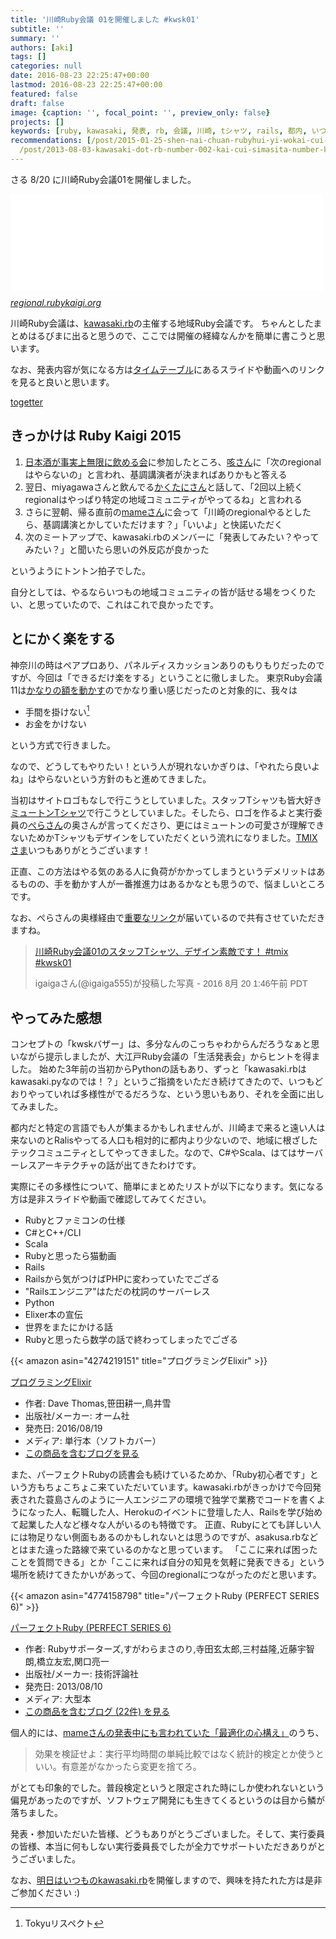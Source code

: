 ```yaml
---
title: '川崎Ruby会議 01を開催しました #kwsk01'
subtitle: ''
summary: ''
authors: [aki]
tags: []
categories: null
date: 2016-08-23 22:25:47+00:00
lastmod: 2016-08-23 22:25:47+00:00
featured: false
draft: false
image: {caption: '', focal_point: '', preview_only: false}
projects: []
keywords: [ruby, kawasaki, 発表, rb, 会議, 川崎, tシャツ, rails, 都内, いつも]
recommendations: [/post/2015-01-25-shen-nai-chuan-rubyhui-yi-wokai-cui-simasita-number-kana01/,
  /post/2013-08-03-kawasaki-dot-rb-number-002-kai-cui-simasita-number-kwskrb/, /post/2013-10-06-kawasaki-dot-rb-number-003wokai-cui-simasita-number-kwskrb/]
---
```

さる 8/20 に川崎Ruby会議01を開催しました。

<iframe src="//hatenablog-parts.com/embed?url=http%3A%2F%2Fregional.rubykaigi.org%2Fkwsk01%2F" title="トップページ - 川崎Ruby会議01" class="embed-card embed-webcard" scrolling="no" frameborder="0" style="display: block; width: 100%; height: 155px; max-width: 500px; margin: 10px 0px;"></iframe><cite class="hatena-citation"><a href="http://regional.rubykaigi.org/kwsk01/">regional.rubykaigi.org</a></cite>

川崎Ruby会議は、[kawasaki.rb](https://kawasakirb.github.io/)の主催する地域Ruby会議です。 ちゃんとしたまとめはるびまに出ると思うので、ここでは開催の経緯なんかを簡単に書こうと思います。

なお、発表内容が気になる方は[タイムテーブル](http://regional.rubykaigi.org/kwsk01/#section-4)にあるスライドや動画へのリンクを見ると良いと思います。

[togetter](http://togetter.com/li/1014759)

## きっかけは Ruby Kaigi 2015

1. [日本酒が事実上無限に飲める会](http://agile.esm.co.jp/news/2015-12-29-rubykaigi2015-drinkup-report.html)に参加したところ、[咳さん](https://twitter.com/m_seki)に「次のregionalはやらないの」と言われ、基調講演者が決まればありかもと答える
2. 翌日、miyagawaさんと飲んでる[かくたにさん](https://twitter.com/kakutani)と話して、「2回以上続くregionalはやっぱり特定の地域コミュニティがやってるね」と言われる
3. さらに翌朝、帰る直前の[mameさん](https://twitter.com/mametter)に会って「川崎のregionalやるとしたら、基調講演とかしていただけます？」「いいよ」と快諾いただく
4. 次のミートアップで、kawasaki.rbのメンバーに「発表してみたい？やってみたい？」と聞いたら思いの外反応が良かった

というようにトントン拍子でした。

自分としては、やるならいつもの地域コミュニティの皆が話せる場をつくりたい、と思っていたので、これはこれで良かったです。

## とにかく楽をする

神奈川の時はペアプロあり、パネルディスカッションありのもりもりだったのですが、今回は「できるだけ楽をする」ということに徹しました。 東京Ruby会議11は[かなりの額を動かす](http://magazine.rubyist.net/?0054-TokyoRubyKaigi11OrganizeReport)のでかなり重い感じだったのと対象的に、我々は

- 手間を掛けない[^1] 
- お金をかけない

という方式で行きました。

なので、どうしてもやりたい！という人が現れないかぎりは、「やれたら良いよね」はやらないという方針のもと進めてきました。

当初はサイトロゴもなしで行こうとしていました。スタッフTシャツも皆大好き[ミュートンTシャツ](http://tvkshop.net/SHOP/tvk-muton-tns.html)で行こうとしていました。そしたら、ロゴを作るよと実行委員の[ぺらさん](https://twitter.com/peranikov/)の奥さんが言ってくださり、更にはミュートンの可愛さが理解できないためかTシャツもデザインをしていただくという流れになりました。[TMIXさま](https://tmix.jp/)いつもありがとうございます！

正直、この方法はやる気のある人に負荷がかかってしまうというデメリットはあるものの、手を動かす人が一番推進力はあるかなとも思うので、悩ましいところです。

なお、ぺらさんの奥様経由で[重要なリンク](https://www.amazon.co.jp/registry/wishlist/8YU0BYZJ7S6H)が届いているので共有させていただきますね。

> [川崎Ruby会議01のスタッフTシャツ、デザイン素敵です！ #tmix #kwsk01](https://www.instagram.com/p/BJUwblshYNb/)
> 
>  
> 
> igaigaさん(@igaiga555)が投稿した写真 - <time style=" font-family:Arial,sans-serif; font-size:14px; line-height:17px;" datetime="2016-08-20T08:46:48+00:00">2016 8月 20 1:46午前 PDT</time>

<script async defer src="//platform.instagram.com/en_US/embeds.js"></script>
## やってみた感想

コンセプトの「kwskバザー」は、多分なんのこっちゃわからんだろうなぁと思いながら提示しましたが、大江戸Ruby会議の「生活発表会」からヒントを得ました。 始めた3年前の当初からPythonの話もあり、ずっと「kawasaki.rbはkawasaki.pyなのでは！？」というご指摘をいただき続けてきたので、いつもどおりやっていれば多様性がでるだろうな、という思いもあり、それを全面に出してみました。

都内だと特定の言語でも人が集まるかもしれませんが、川崎まで来ると遠い人は来ないのとRalisやってる人口も相対的に都内より少ないので、地域に根ざしたテックコミュニティとしてやってきました。なので、C#やScala、はてはサーバーレスアーキテクチャの話が出てきたわけです。

実際にその多様性について、簡単にまとめたリストが以下になります。気になる方は是非スライドや動画で確認してみてください。

- Rubyとファミコンの仕様
- C#とC++/CLI
- Scala
- Rubyと思ったら猫動画
- Rails
- Railsから気がつけばPHPに変わっていたでござる
- "Railsエンジニア"はただの枕詞のサーバーレス
- Python
- Elixer本の宣伝
- 世界をまたにかける話
- Rubyと思ったら数学の話で終わってしまったでござる

{{< amazon asin="4274219151" title="プログラミングElixir" >}}

[プログラミングElixir](http://www.amazon.co.jp/exec/obidos/ASIN/4274219151/chezou-22/)

- 作者: Dave Thomas,笹田耕一,鳥井雪
- 出版社/メーカー: オーム社
- 発売日: 2016/08/19
- メディア: 単行本（ソフトカバー）
- [この商品を含むブログを見る](http://d.hatena.ne.jp/asin/4274219151/chezou-22)

また、パーフェクトRubyの読書会も続けているためか、「Ruby初心者です」という方もちょこちょこ来ていただいています。kawasaki.rbがきっかけで今回発表された蓑島さんのように一人エンジニアの環境で独学で業務でコードを書くようになった人、転職した人、Herokuのイベントに登壇した人、Railsを学び始めて起業した人など様々な人がいるのも特徴です。 正直、Rubyにとても詳しい人には物足りない側面もあるのかもしれないとは思うのですが、asakusa.rbなどとはまた違った路線で来ているのかなと思っています。 「ここに来れば困ったことを質問できる」とか「ここに来れば自分の知見を気軽に発表できる」という場所を続けてきたかいがあって、今回のregionalにつながったのだと思います。

{{< amazon asin="4774158798" title="パーフェクトRuby (PERFECT SERIES 6)" >}}

[パーフェクトRuby (PERFECT SERIES 6)](http://www.amazon.co.jp/exec/obidos/ASIN/4774158798/chezou-22/)

- 作者: Rubyサポーターズ,すがわらまさのり,寺田玄太郎,三村益隆,近藤宇智朗,橋立友宏,関口亮一
- 出版社/メーカー: 技術評論社
- 発売日: 2013/08/10
- メディア: 大型本
- [この商品を含むブログ (22件) を見る](http://d.hatena.ne.jp/asin/4774158798/chezou-22)

個人的には、[mameさんの発表中にも言われていた「最適化の心構え」](http://d.hatena.ne.jp/ku-ma-me/20160822/p1)のうち、

> 効果を検証せよ：実行平均時間の単純比較ではなく統計的検定とか使うといい。有意差がなかったら変更を捨てろ。

がとても印象的でした。普段検定というと限定された時にしか使われないという偏見があったのですが、ソフトウェア開発にも生きてくるというのは目から鱗が落ちました。

発表・参加いただいた皆様、どうもありがとうございました。そして、実行委員の皆様、本当に何もしない実行委員長でしたが全力でサポートいただきありがとうございました。

なお、[明日はいつものkawasaki.rb](https://kawasakirb.doorkeeper.jp/events/50947)を開催しますので、興味を持たれた方は是非ご参加ください :)

[^1]: Tokyuリスペクト


